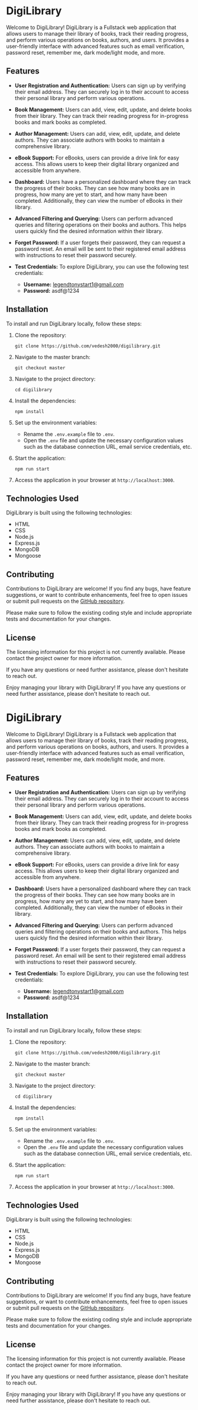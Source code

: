 # DigiLibrary

Welcome to DigiLibrary! DigiLibrary is a Fullstack web application that allows users to manage their library of books, track their reading progress, and perform various operations on books, authors, and users. It provides a user-friendly interface with advanced features such as email verification, password reset, remember me, dark mode/light mode, and more.

## Features

- **User Registration and Authentication:** Users can sign up by verifying their email address. They can securely log in to their account to access their personal library and perform various operations.

- **Book Management:** Users can add, view, edit, update, and delete books from their library. They can track their reading progress for in-progress books and mark books as completed.

- **Author Management:** Users can add, view, edit, update, and delete authors. They can associate authors with books to maintain a comprehensive library.

- **eBook Support:** For eBooks, users can provide a drive link for easy access. This allows users to keep their digital library organized and accessible from anywhere.

- **Dashboard:** Users have a personalized dashboard where they can track the progress of their books. They can see how many books are in progress, how many are yet to start, and how many have been completed. Additionally, they can view the number of eBooks in their library.

- **Advanced Filtering and Querying:** Users can perform advanced queries and filtering operations on their books and authors. This helps users quickly find the desired information within their library.

- **Forget Password:** If a user forgets their password, they can request a password reset. An email will be sent to their registered email address with instructions to reset their password securely.

- **Test Credentials:** To explore DigiLibrary, you can use the following test credentials:

  - **Username:** legendtonystart1@gmail.com
  - **Password:** asdf@1234

## Installation

To install and run DigiLibrary locally, follow these steps:

1. Clone the repository:
   ```
   git clone https://github.com/vedesh2000/digilibrary.git
   ```

2. Navigate to the master branch:
   ```
   git checkout master
   ```

3. Navigate to the project directory:
   ```
   cd digilibrary
   ```

4. Install the dependencies:
   ```
   npm install
   ```

5. Set up the environment variables:
   - Rename the `.env.example` file to `.env`.
   - Open the `.env` file and update the necessary configuration values such as the database connection URL, email service credentials, etc.

5. Start the application:
   ```
   npm run start
   ```

6. Access the application in your browser at `http://localhost:3000`.

## Technologies Used

DigiLibrary is built using the following technologies:

- HTML
- CSS
- Node.js
- Express.js
- MongoDB
- Mongoose

## Contributing

Contributions to DigiLibrary are welcome! If you find any bugs, have feature suggestions, or want to contribute enhancements, feel free to open issues or submit pull requests on the [GitHub repository](https://github.com/vedesh2000/digilibrary).

Please make sure to follow the existing coding style and include appropriate tests and documentation for your changes.

## License
The licensing information for this project is not currently available. Please contact the project owner for more information.

If you have any questions or need further assistance, please don't hesitate to reach out.

Enjoy managing your library with DigiLibrary! If you have any questions or need further assistance, please don't hesitate to reach out.
# DigiLibrary

Welcome to DigiLibrary! DigiLibrary is a Fullstack web application that allows users to manage their library of books, track their reading progress, and perform various operations on books, authors, and users. It provides a user-friendly interface with advanced features such as email verification, password reset, remember me, dark mode/light mode, and more.

## Features

- **User Registration and Authentication:** Users can sign up by verifying their email address. They can securely log in to their account to access their personal library and perform various operations.

- **Book Management:** Users can add, view, edit, update, and delete books from their library. They can track their reading progress for in-progress books and mark books as completed.

- **Author Management:** Users can add, view, edit, update, and delete authors. They can associate authors with books to maintain a comprehensive library.

- **eBook Support:** For eBooks, users can provide a drive link for easy access. This allows users to keep their digital library organized and accessible from anywhere.

- **Dashboard:** Users have a personalized dashboard where they can track the progress of their books. They can see how many books are in progress, how many are yet to start, and how many have been completed. Additionally, they can view the number of eBooks in their library.

- **Advanced Filtering and Querying:** Users can perform advanced queries and filtering operations on their books and authors. This helps users quickly find the desired information within their library.

- **Forget Password:** If a user forgets their password, they can request a password reset. An email will be sent to their registered email address with instructions to reset their password securely.

- **Test Credentials:** To explore DigiLibrary, you can use the following test credentials:

  - **Username:** legendtonystart1@gmail.com
  - **Password:** asdf@1234

## Installation

To install and run DigiLibrary locally, follow these steps:

1. Clone the repository:
   ```
   git clone https://github.com/vedesh2000/digilibrary.git
   ```

2. Navigate to the master branch:
   ```
   git checkout master
   ```

3. Navigate to the project directory:
   ```
   cd digilibrary
   ```

4. Install the dependencies:
   ```
   npm install
   ```

5. Set up the environment variables:
   - Rename the `.env.example` file to `.env`.
   - Open the `.env` file and update the necessary configuration values such as the database connection URL, email service credentials, etc.

5. Start the application:
   ```
   npm run start
   ```

6. Access the application in your browser at `http://localhost:3000`.

## Technologies Used

DigiLibrary is built using the following technologies:

- HTML
- CSS
- Node.js
- Express.js
- MongoDB
- Mongoose

## Contributing

Contributions to DigiLibrary are welcome! If you find any bugs, have feature suggestions, or want to contribute enhancements, feel free to open issues or submit pull requests on the [GitHub repository](https://github.com/vedesh2000/digilibrary).

Please make sure to follow the existing coding style and include appropriate tests and documentation for your changes.

## License
The licensing information for this project is not currently available. Please contact the project owner for more information.

If you have any questions or need further assistance, please don't hesitate to reach out.

Enjoy managing your library with DigiLibrary! If you have any questions or need further assistance, please don't hesitate to reach out.
